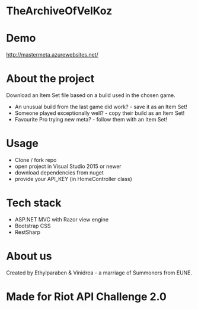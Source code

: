 # TheArchiveOfVelKoz

# Demo

http://mastermeta.azurewebsites.net/

# About the project

Download an Item Set file based on a build used in the chosen game.

- An unusual build from the last game did work? - save it as an Item Set!
- Someone played exceptionally well? - copy their build as an Item Set!
- Favourite Pro trying new meta? - follow them with an Item Set!

# Usage

- Clone / fork repo
- open project in Visual Studio 2015 or newer
- download dependencies from nuget
- provide your API_KEY (in HomeController class)

# Tech stack

- ASP.NET MVC with Razor view engine
- Bootstrap CSS
- RestSharp

# About us

Created by Ethylparaben &amp; Vinidrea - a marriage of Summoners from EUNE.

# Made for Riot API Challenge 2.0
